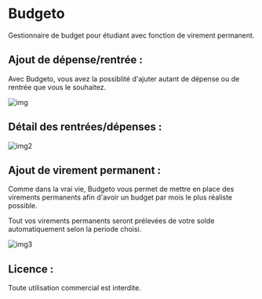 # Budgeto
Gestionnaire de budget pour étudiant avec fonction de virement permanent.

## Ajout de dépense/rentrée :

Avec Budgeto, vous avez la possiblité d'ajuter autant de dépense ou de rentrée que vous le souhaitez.

![img](https://i.ibb.co/dmb6Jz2/dss.jpg)

## Détail des rentrées/dépenses :

![img2](https://i.ibb.co/XD4SJmm/dss2.jpg)

## Ajout de virement permanent :

Comme dans la vrai vie, Budgeto vous permet de mettre en place des virements permanents afin d'avoir un budget par mois le plus réaliste possible.

Tout vos virements permanents seront prélevées de votre solde automatiquement selon la periode choisi.

![img3](https://i.ibb.co/JKqxV0V/dss3.jpg)

## Licence :

Toute utilisation commercial est interdite.
